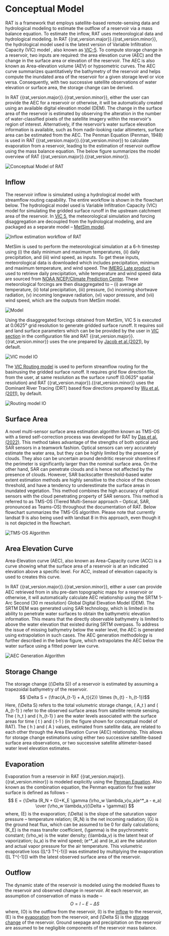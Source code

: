 # Conceptual Model

RAT is a framework that employs satellite-based remote-sensing data and hydrological modeling to estimate the outflow of a reservoir via a mass balance equation. To estimate the inflow, RAT uses meteorological data and hydrological modeling. In RAT {{rat_version.major}}.{{rat_version.minor}}, the hydrological model used is the latest version of Variable Infiltration Capacity (VIC) model , also known as [VIC-5](https://vic.readthedocs.io/en/master/Overview/ModelOverview/). To compute storage change in a reservoir, two inputs are required: the area elevation curve (AEC) and the change in the surface area or elevation of the reservoir. The AEC is also known as Area-elevation volume (AEV) or hypsometric curves. The AEC curve summarizes quantitatively the bathymetry of the reservoir and helps compute the inundated area of the reservoir for a given storage level or vice versa. Consequently, with two successive satellite observations of water elevation or surface area, the storage change can be derived. 

In RAT {{rat_version.major}}.{{rat_version.minor}}, either the user can provide the AEC for a reservoir or otherwise, it will be automatically created using an available digital elevation model (DEM). The change in the surface area of the reservoir is estimated by observing the alteration in the number of water-classified pixels of the satellite imagery within the reservoir's region of interest. Alternatively, if the reservoir’s water surface elevation information is available, such as from nadir-looking radar altimeters, surface area can be estimated from the AEC. The Penman Equation (Penman, 1948) is used in RAT {{rat_version.major}}.{{rat_version.minor}} to calculate evaporation from a reservoir, leading to the estimation of reservoir outflow using the mass balance equation. The below figure summarizes the model overview of RAT {{rat_version.major}}.{{rat_version.minor}}.

![Conceptual Model of RAT](../images/model/conceptual/RAT_concept.jpg)

## Inflow

The reservoir inflow is simulated using a hydrological model with streamflow routing capability. The entire workflow is shown in the flowchart below. The hydrological model used is Variable Infiltration Capacity (VIC) model for simulating the gridded surface runoff in the upstream catchment area of the reservoir. In [VIC 5](https://vic.readthedocs.io/en/master/), the meteorological simulation and forcing disaggregation are decoupled from the hydrological modeling, and are packaged as a separate model – [MetSim model](https://metsim.readthedocs.io/en/latest/). 

![Inflow estimation workflow of RAT](/../images/inflow/ss1.jpg)

MetSim is used to perform the meteorological simulation at a 6-h timestep using (i) the daily minimum and maximum temperatures, (ii) daily precipitation, and (iii) wind speed, as inputs. To get these inputs, meteorological data is downloaded which includes precipitation, minimum and maximum temperature, and wind speed. The [IMERG Late product](https://gpm.nasa.gov/taxonomy/term/1415) is used to retrieve daily precipitation, while temperature and wind speed data are sourced from [NOAA NCEP/Climate Prediction Center](https://journals.ametsoc.org/view/journals/bams/77/3/1520-0477_1996_077_0437_tnyrp_2_0_co_2.xml). These meteorological forcings are then disaggregated to – (i) average air temperature, (ii) total precipitation, (iii) pressure, (iv) incoming shortwave radiation, (v) incoming longwave radiation, (vi) vapor pressure, and (vii) wind speed, which are the outputs from MetSim model. 

![Model](../images/inflow/ss2.jpg)

Using the disaggregated forcings obtained from MetSim, VIC 5 is executed at 0.0625° grid resolution to generate gridded surface runoff. It requires soil and land surface parameters which can be be provided by the user in [VIC section](../Configuration/rat_config/#VIC) in the configuration file and RAT {{rat_version.major}}.{{rat_version.minor}} uses the one prepared by [Jacob et al.(2021)](https://doi.org/10.1038/s41597-021-00999-4), by default.

![VIC model IO](../images/inflow/ss3.jpg)

The [VIC Routing model](https://vic.readthedocs.io/en/vic.4.2.d/Documentation/Routing/RunRouting/) is used to perform streamflow routing for the basinusing the gridded surface runoff. It requires grid flow direction file, from the user, at same resolution as the surface runoff (0.0625° spatial resolution) and RAT {{rat_version.major}}.{{rat_version.minor}} uses the Dominant River Tracing (DRT) based flow directions prepared by [Wu et al.(2011)](https://www.umt.edu/numerical-terradynamic-simulation-group/project/drt.php), by default.

![Routing model IO](../images/inflow/ss4.jpg)

## Surface Area

A novel multi-sensor surface area estimation algorithm known as TMS-OS with a tiered self-correction process was developed for RAT by [Das et al.(2022)](https://doi.org/10.1016/j.envsoft.2022.105533). This method takes advantage of the strengths of both optical and SAR sensors in a teamwork fashion. Optical sensors can very accurately estimate the water area, but they can be highly limited by the presence of clouds. They also can be uncertain around dendritic reservoir shorelines if the perimeter is significantly larger than the nominal surface area. On the other hand, SAR can penetrate clouds and is hence not affected by the presence of clouds. However, SAR backscatter threshold-based water extent estimation methods are highly sensitive to the choice of the chosen threshold, and have a tendency to underestimate the surface areas in inundated vegetation. This method combines the high accuracy of optical sensors with the cloud penetrating property of SAR sensors. This method is referred to as TMS-OS (Tiered Multi-Sensor approach – Optical, SAR, pronounced as Teams-OS) throughout the documentation of RAT. Below flowchart summarizes the TMS-OS algorithm. Please note that currently landsat 9 is also being used with landsat 8 in this approach, even though it is not depicted in the flowchart.

![TMS-OS Algorithm](../images/sarea/ss1.jpg)

## Area Elevation Curve

Area-Elevation curve (AEC), also known as Area-Capacity curve (ACC) is a curve showing what the surface area of a reservoir is at an indicated elevation above a specific level. For ACC, instead of elevation capacity is used to creates this curve.

In RAT {{rat_version.major}}.{{rat_version.minor}}, either a user can provide AEC retrieved from in situ pre-dam topographic maps for a reservoir or otherwise, it will automatically calculate AEC relationship using the SRTM 1-Arc Second (30 m resolution) Global Digital Elevation Model (DEM). The SRTM DEM was generated using SAR technology, which is limited in its ability to penetrate water surfaces to obtain the bathymetric elevation information. This means that the directly observable bathymetry is limited to above the water elevation that existed during SRTM overpass. To address the issue of missing bathymetry below the water level, the AEC is generated using extrapolation in such cases. The AEC generation methodology is further described in the below figure, which extrapolates the AEC below the water surface using a fitted power law curve.

![AEC Generation Algorithm](../images/aec/ss1.jpg)

## Storage Change

The storage change (\(\Delta S\)) of a reservoir is estimated by assuming a trapezoidal bathymetry of the reservoir.
$$ \Delta S = (\frac{A_{t-1} + A_t}{2}) \times (h_{t} - h_{t-1})$$
Here, \(\Delta S\) refers to the total volumetric storage change, \( A_t \) and \( A_{t-1} \) refer to the observed surface areas from satellite remote sensing. The \( h_t \) and \( h_{t-1} \) are the water levels associated with the surface areas for time \( t \) and \( t-1 \) (in the figure shown for conceptual model of RAT). The \( h \) and \( A \) values, estimated from satellite data, are related to each other through the Area Elevation Curve (AEC) relationship. This allows for storage change estimations using either two successive satellite-based surface area observations, or two successive satellite altimeter-based water level elevation estimates.

## Evaporation

Evaporation from a reservoir in RAT {{rat_version.major}}.{{rat_version.minor}} is modeled explicitly using the [Penman Equation](https://royalsocietypublishing.org/doi/abs/10.1098/rspa.1948.0037). Also known as the combination equation, the Penman equation for free water surface is defined as follows –
$$ E = {\Delta (R_N + G)+K_E \gamma (\rho_w \lambda_v)u_a(e^*_a - e_a) \over (\rho_w \lambda_v)(\Delta + \gamma)} $$
where, \(E\) is the evaporation; \(\Delta\) is the slope of the saturation vapor pressure – temperature relation; \(R_N\) is the net incoming radiation; \(G\) is the ground heat flux, which can be assumed to be 0 for daily calculations; \(K_E\) is the mass transfer coefficient, \(\gamma\) is the psychrometric constant; \(\rho_w\) is the water density; \(\lambda_v\) is the latent heat of vaporization; \(u_a\) is the wind speed; \(e^*_a\) and \(e_a\) are the saturation and actual vapor pressure for the air temperature. This volumetric evaporative loss \([L^3 T^{-1}]\) was estimated by multiplying the evaporation \([L T^{-1}]\) with the latest observed surface area of the reservoir.

## Outflow

The dynamic state of the reservoir is modeled using the modeled fluxes to the reservoir and observed change in reservoir. At each reservoir, an assumption of conservation of mass is made –
$$ O = I - E - \Delta S $$
where, \(O\) is the outflow from the reservoir, \(I\) is the [inflow](#inflow) to the reservoir, \(E\) is the [evaporation](#evaporation) from the reservoir, and \(\Delta S\) is the [storage change](#storage-change) of the reservoir. Ground seepage and precipitation on the reservoir are assumed to be negligible components of the reservoir mass balance.